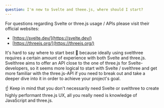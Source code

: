 ```yaml
---
question: I'm new to Svelte and theee.js, where should I start?
---
```


For questions regarding Svelte or three.js usage / APIs please visit their official websites:

- [https://svelte.dev/](https://svelte.dev/)
- [https://threejs.org/](https://threejs.org/)

It's hard to say where to start best 🤔 because ideally using svelthree requires a certain amount of experience with both Svelte and three.js. Svelthree aims to offer an API close to the one of three.js for Svelte-developers, so it seems more logical to start with Svelte / svelthree and get more familiar with the three.js-API if you need to break out and take a deeper dive into it in order to achieve your project's goal.

☝️ Keep in mind that you don't necessarily need Svelte or svelthree to create highly performant three.js UX, all you really need is knowledge of JavaScript and three.js.